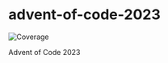 # advent-of-code-2023

![Coverage](https://img.shields.io/badge/Coverage-88.1%25-brightgreen)

Advent of Code 2023
